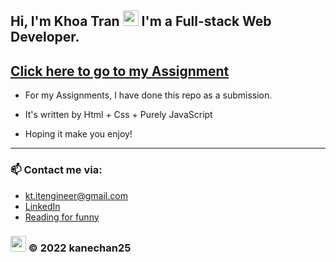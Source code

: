 ## Hi, I'm Khoa Tran <img src="https://media.giphy.com/media/hvRJCLFzcasrR4ia7z/giphy.gif" width="25px"> I'm a Full-stack Web Developer.

## <a href="https://kanechan25.github.io/Assignment_Modal_Box.github.io/" target="_blank" rel="noopener noreferrer" title="https://kanechan25.github.io/Assignment_Modal_Box.github.io/">Click here to go to my Assignment</a>

- For my Assignments, I have done this repo as a submission.
- It's written by Html + Css + Purely JavaScript

- Hoping it make you enjoy!

---

### 📫 Contact me via:

- kt.itengineer@gmail.com
- [LinkedIn](https://www.linkedin.com/in/kanechan2593/)
- [Reading for funny](https://ngoatv.blogspot.com/)

### <img src="https://github.com/kanechan25/kanechan25/blob/main/img/interface/logo_transparent_ok.png" width="25px"> © 2022 kanechan25
